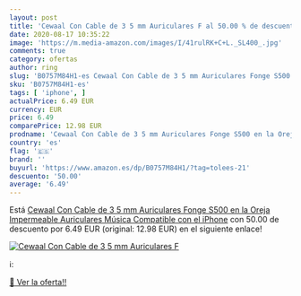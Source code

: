 ```yaml
---
layout: post
title: 'Cewaal Con Cable de 3 5 mm Auriculares F al 50.00 % de descuento'
date: 2020-08-17 10:35:22
image: 'https://m.media-amazon.com/images/I/41rulRK+C+L._SL400_.jpg'
comments: true
category: ofertas
author: ring
slug: 'B0757M84H1-es Cewaal Con Cable de 3 5 mm Auriculares Fonge S500 en la...'
sku: 'B0757M84H1-es'
tags: [ 'iphone', ]
actualPrice: 6.49 EUR
currency: EUR
price: 6.49
comparePrice: 12.98 EUR
prodname: 'Cewaal Con Cable de 3 5 mm Auriculares Fonge S500 en la Oreja Impermeable Auriculares Música Compatible con el iPhone'
country: 'es'
flag: '🇪🇸'
brand: ''
buyurl: 'https://www.amazon.es/dp/B0757M84H1/?tag=tolees-21'
descuento: '50.00'
average: '6.49'
---
```


Está [Cewaal Con Cable de 3 5 mm Auriculares Fonge S500 en la Oreja Impermeable Auriculares Música Compatible con el iPhone](https://www.amazon.es/dp/B0757M84H1/?tag=tolees-21) con 50.00 de descuento por 6.49 EUR (original: 12.98 EUR) en el siguiente enlace!

[![Cewaal Con Cable de 3 5 mm Auriculares F](https://m.media-amazon.com/images/I/41rulRK+C+L._SL400_.jpg)](https://www.amazon.es/dp/B0757M84H1/?tag=tolees-21)

ℹ️:


[🛒 Ver la oferta!!](https://www.amazon.es/dp/B0757M84H1/?tag=tolees-21)

